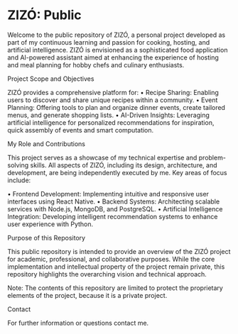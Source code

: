 # ZIZÓ: Public

Welcome to the public repository of ZIZÓ, a personal project developed as part of my continuous learning and passion for cooking, hosting, and artificial intelligence. ZIZÓ is envisioned as a sophisticated food application and AI-powered assistant aimed at enhancing the experience of hosting and meal planning for hobby chefs and culinary enthusiasts.

Project Scope and Objectives

ZIZÓ provides a comprehensive platform for:
•	Recipe Sharing: Enabling users to discover and share unique recipes within a community. 
•	Event Planning: Offering tools to plan and organize dinner events, create tailored menus, and generate shopping lists.
•	AI-Driven Insights: Leveraging artificial intelligence for personalized recommendations for inspiration, quick assembly of events and smart computation.

My Role and Contributions

This project serves as a showcase of my technical expertise and problem-solving skills. All aspects of ZIZÓ, including its design, architecture, and development, are being independently executed by me. Key areas of focus include:

•	Frontend Development: Implementing intuitive and responsive user interfaces using React Native.
•	Backend Systems: Architecting scalable services with Node.js, MongoDB, and PostgreSQL.
•	Artificial Intelligence Integration: Developing intelligent recommendation systems to enhance user experience with Python.

Purpose of this Repository

This public repository is intended to provide an overview of the ZIZÓ project for academic, professional, and collaborative purposes. While the core implementation and intellectual property of the project remain private, this repository highlights the overarching vision and technical approach.

Note: The contents of this repository are limited to protect the proprietary elements of the project, because it is a private project. 

Contact

For further information or questions contact me.


